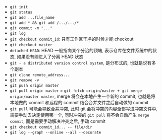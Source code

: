- `git init`
- `git status`
- `git add ...file_name`
- `git add * && git add /.../.../*`
- `git commit -m "..."`
- `git log`
- `git checkout commit_id`: 只有工作区干净的时候才能 checkout 
- `git checkout master`
- `detached HEAD`: HEAD 一般指向某个分治的顶端, 表示仓库在文件系统中的状态, 如果没有则进入了分离 HEAD 状态
- `git - a distributed version control system`, 是分布式的, 也就是说有多个副本
- `git clone remote_address...`
- `git remove -v`
- `git push origin master`
- `git pull origin master` = `git fetch origin/master + git merge origin/master master`, merge 将会在本地产生一个新的 commit, 也就是将本地做的 commit 和远程的 commit 结合合并文件之后自动做的 commit
- `git pull` 可能会导致合并冲突, 此时 git 会将冲突的内容全部写进冲突文件中, 需要手动去决定使用哪一个, 同时冲突的 `git pull` 将不会自动产生 `merge commit`, 而是需要手动解决冲突之后, 手动 commit
- `git checkout commit_id... -- file/dir`
- `git log --graph --online --all --decorate`
